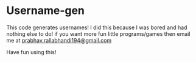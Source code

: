 # Username-gen
This code generates usernames!
I did this because I was bored and had nothing else to do!
if you want more fun little programs/games then email me at prabhav.rallabhandi194@gmail.com

Have fun using this!
